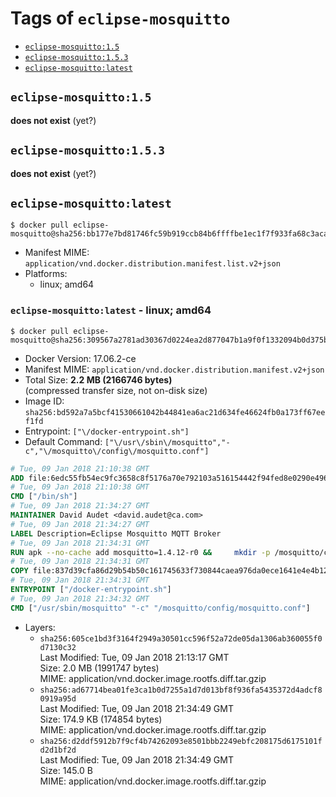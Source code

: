 <!-- THIS FILE IS GENERATED VIA './update-remote.sh' -->

# Tags of `eclipse-mosquitto`

-	[`eclipse-mosquitto:1.5`](#eclipse-mosquitto15)
-	[`eclipse-mosquitto:1.5.3`](#eclipse-mosquitto153)
-	[`eclipse-mosquitto:latest`](#eclipse-mosquittolatest)

## `eclipse-mosquitto:1.5`

**does not exist** (yet?)

## `eclipse-mosquitto:1.5.3`

**does not exist** (yet?)

## `eclipse-mosquitto:latest`

```console
$ docker pull eclipse-mosquitto@sha256:bb177e7bd81746fc59b919ccb84b6ffffbe1ec1f7f933fa68c3aca4b4be364b6
```

-	Manifest MIME: `application/vnd.docker.distribution.manifest.list.v2+json`
-	Platforms:
	-	linux; amd64

### `eclipse-mosquitto:latest` - linux; amd64

```console
$ docker pull eclipse-mosquitto@sha256:309567a2781ad30367d0224ea2d877047b1a9f0f1332094b0d375b16da1e5b98
```

-	Docker Version: 17.06.2-ce
-	Manifest MIME: `application/vnd.docker.distribution.manifest.v2+json`
-	Total Size: **2.2 MB (2166746 bytes)**  
	(compressed transfer size, not on-disk size)
-	Image ID: `sha256:bd592a7a5bcf41530661042b44841ea6ac21d634fe46624fb0a173ff67eef1fd`
-	Entrypoint: `["\/docker-entrypoint.sh"]`
-	Default Command: `["\/usr\/sbin\/mosquitto","-c","\/mosquitto\/config\/mosquitto.conf"]`

```dockerfile
# Tue, 09 Jan 2018 21:10:38 GMT
ADD file:6edc55fb54ec9fc3658c8f5176a70e792103a516154442f94fed8e0290e4960e in / 
# Tue, 09 Jan 2018 21:10:38 GMT
CMD ["/bin/sh"]
# Tue, 09 Jan 2018 21:34:27 GMT
MAINTAINER David Audet <david.audet@ca.com>
# Tue, 09 Jan 2018 21:34:27 GMT
LABEL Description=Eclipse Mosquitto MQTT Broker
# Tue, 09 Jan 2018 21:34:31 GMT
RUN apk --no-cache add mosquitto=1.4.12-r0 &&     mkdir -p /mosquitto/config /mosquitto/data /mosquitto/log &&     cp /etc/mosquitto/mosquitto.conf /mosquitto/config &&     chown -R mosquitto:mosquitto /mosquitto
# Tue, 09 Jan 2018 21:34:31 GMT
COPY file:837d39cfa86d29b54b50c161745633f730844caea976da0ece1641e4e4b122aa in / 
# Tue, 09 Jan 2018 21:34:31 GMT
ENTRYPOINT ["/docker-entrypoint.sh"]
# Tue, 09 Jan 2018 21:34:32 GMT
CMD ["/usr/sbin/mosquitto" "-c" "/mosquitto/config/mosquitto.conf"]
```

-	Layers:
	-	`sha256:605ce1bd3f3164f2949a30501cc596f52a72de05da1306ab360055f0d7130c32`  
		Last Modified: Tue, 09 Jan 2018 21:13:17 GMT  
		Size: 2.0 MB (1991747 bytes)  
		MIME: application/vnd.docker.image.rootfs.diff.tar.gzip
	-	`sha256:ad67714bea01fe3ca1b0d7255a1d7d013bf8f936fa5435372d4adcf80919a95d`  
		Last Modified: Tue, 09 Jan 2018 21:34:49 GMT  
		Size: 174.9 KB (174854 bytes)  
		MIME: application/vnd.docker.image.rootfs.diff.tar.gzip
	-	`sha256:d2ddf5912b7f9cf4b74262093e8501bbb2249ebfc208175d6175101fd2d1bf2d`  
		Last Modified: Tue, 09 Jan 2018 21:34:49 GMT  
		Size: 145.0 B  
		MIME: application/vnd.docker.image.rootfs.diff.tar.gzip
